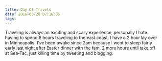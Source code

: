 ```yaml
---
title: Day Of Travels
date: 2016-03-28 07:16:06
tags:
---
```

Traveling is always an exciting and scary experience, personally I hate having to spend 8 hours traveling to the east coast. I have a 2 hour lay over in Minneapolis. I've been awake since 2am because I went to sleep fairly early last night after Easter dinner with the fam. 2 more hours until take off at Sea-Tac, just killing time by tweeting and blogging.
